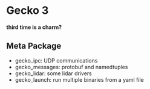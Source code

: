 
# Gecko 3

**third time is a charm?**

## Meta Package

- gecko_ipc: UDP communications
- gecko_messages: protobuf and namedtuples
- gecko_lidar: some lidar drivers
- gecko_launch: run multiple binaries from a yaml file

# 
